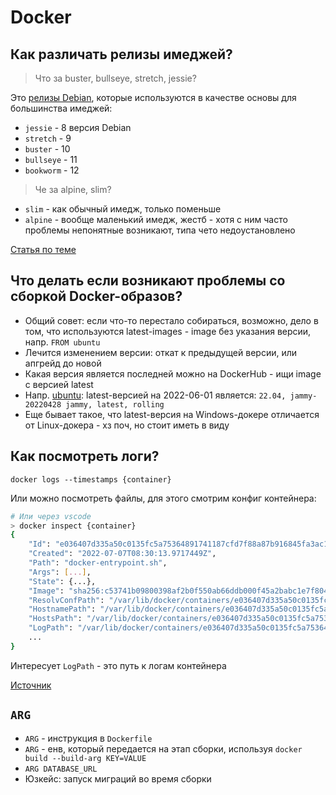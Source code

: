 # Docker

## Как различать релизы имеджей?

> Что за buster, bullseye, stretch, jessie?

Это [релизы Debian](https://hub.docker.com/_/debian), которые используются в качестве основы для большинства имеджей:

- `jessie` - 8 версия Debian
- `stretch` - 9
- `buster` - 10
- `bullseye` - 11
- `bookworm` - 12

> Че за alpine, slim?

- `slim` - как обычный имедж, только поменьше
- `alpine` - вообще маленький имедж, жестб - хотя с ним часто проблемы непонятные возникают, типа чето недоустановлено

[Статья по теме](https://medium.com/swlh/alpine-slim-stretch-buster-jessie-bullseye-bookworm-what-are-the-differences-in-docker-62171ed4531d)

## Что делать если возникают проблемы со сборкой Docker-образов?

- Общий совет: если что-то перестало собираться, возможно, дело в том, что используются latest-images - image без
  указания версии, напр. `FROM ubuntu`
- Лечится изменением версии: откат к предыдущей версии, или апгрейд до новой
- Какая версия является последней можно на DockerHub - ищи image с версией latest
- Напр. [ubuntu](https://hub.docker.com/_/ubuntu): latest-версией на 2022-06-01
  является: `22.04, jammy-20220428 jammy, latest, rolling`
- Еще бывает такое, что latest-версия на Windows-докере отличается от Linux-докера - хз поч, но стоит иметь в виду

## Как посмотреть логи?

```shell
docker logs --timestamps {container}
```

Или можно посмотреть файлы, для этого смотрим конфиг контейнера:

```sh
# Или через vscode
> docker inspect {container}
{
    "Id": "e036407d335a50c0135fc5a75364891741187cfd7f88a87b916845fa3ac1799b",
    "Created": "2022-07-07T08:30:13.9717449Z",
    "Path": "docker-entrypoint.sh",
    "Args": [...],
    "State": {...},
    "Image": "sha256:c53741b09800398af2b0f550ab66ddb000f45a2babc1e7f804d76604605787d7",
    "ResolvConfPath": "/var/lib/docker/containers/e036407d335a50c0135fc5a75364891741187cfd7f88a87b916845fa3ac1799b/resolv.conf",
    "HostnamePath": "/var/lib/docker/containers/e036407d335a50c0135fc5a75364891741187cfd7f88a87b916845fa3ac1799b/hostname",
    "HostsPath": "/var/lib/docker/containers/e036407d335a50c0135fc5a75364891741187cfd7f88a87b916845fa3ac1799b/hosts",
    "LogPath": "/var/lib/docker/containers/e036407d335a50c0135fc5a75364891741187cfd7f88a87b916845fa3ac1799b/e036407d335a50c0135fc5a75364891741187cfd7f88a87b916845fa3ac1799b-json.log",
    ...
}
```

Интересует `LogPath` - это путь к логам контейнера

[Источник](https://stackoverflow.com/questions/33017329/where-is-a-log-file-with-logs-from-a-container)

## `ARG`

- `ARG` - инструкция в `Dockerfile`
- `ARG` - енв, который передается на этап сборки, используя `docker build --build-arg KEY=VALUE`
- `ARG DATABASE_URL`
- Юзкейс: запуск миграций во время сборки